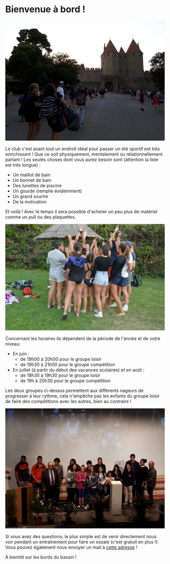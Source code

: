 # Bienvenue à bord !

<img src="/pictures/join/photoCompet.jpg" alt="team goin in competition picture">

Le club c'est avant tout un endroit idéal pour passer un été sportif est très enrichissant ! Que ce soit physiquement, mentalement ou relationnellement parlant ! Les seules choses dont vous aurez besoin sont (attention la liste est très longue) :

- Un maillot de bain
- Un bonnet de bain
- Des lunettes de piscine
- Un gourde (remplie évidemment)
- Un grand sourire
- De la motivation

Et voilà ! Avec le temps il sera possible d'acheter un peu plus de matériel comme un pull ou des plaquettes.

<img src="/pictures/join/photoTeam.jpg" alt="team picture">

Concernant les horaires ils dépendent de la période de l'année et de votre niveau:

- En juin :
  - de 19h00 à 20h00 pour le groupe loisir
  - de 19h30 à 21h00 pour le groupe compétition
- En juillet (à partir du début des vacances scolaires) et en août :
  - de 18h30 à 19h30 pour le groupe loisir
  - de 19h à 20h30 pour le groupe compétition

Les deux groupes ci-dessus permettent aux différents nageurs de progresser à leur rythme, cela n'empêche pas les enfants du groupe loisir de faire des compétitions avec les autres, bien au contraire !

<img src="/pictures/join/photoMairie.jpg" alt="members congrated by mayor">

Si vous avez des questions, le plus simple est de venir directement nous voir pendant un entraînement pour faire un essaie (c'est gratuit en plus !). Vous pouvez également nous envoyer un mail à <a href="mailto:cnc66400@gmail.com">cette adresse</a> !

À bientôt sur les bords du bassin !
